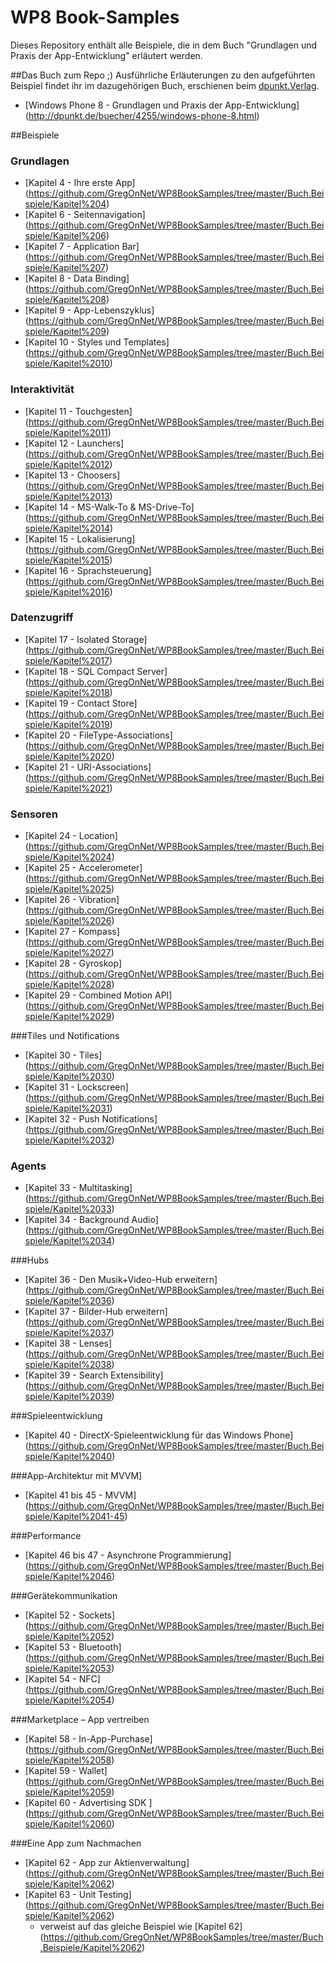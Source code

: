 # WP8 Book-Samples

Dieses Repository enthält alle Beispiele, die in dem Buch "Grundlagen und Praxis der App-Entwicklung" erläutert werden.

##Das Buch zum Repo ;)
Ausführliche Erläuterungen zu den aufgeführten Beispiel findet ihr im dazugehörigen Buch, erschienen beim [dpunkt.Verlag](http://dpunkt.de/).
- [Windows Phone 8 - Grundlagen und Praxis der App-Entwicklung] (http://dpunkt.de/buecher/4255/windows-phone-8.html)

##Beispiele

### Grundlagen
- [Kapitel 4 - Ihre erste App] (https://github.com/GregOnNet/WP8BookSamples/tree/master/Buch.Beispiele/Kapitel%204)
- [Kapitel 6 - Seitennavigation] (https://github.com/GregOnNet/WP8BookSamples/tree/master/Buch.Beispiele/Kapitel%206)
- [Kapitel 7 - Application Bar] (https://github.com/GregOnNet/WP8BookSamples/tree/master/Buch.Beispiele/Kapitel%207)
- [Kapitel 8 - Data Binding] (https://github.com/GregOnNet/WP8BookSamples/tree/master/Buch.Beispiele/Kapitel%208)
- [Kapitel 9 - App-Lebenszyklus] (https://github.com/GregOnNet/WP8BookSamples/tree/master/Buch.Beispiele/Kapitel%209)
- [Kapitel 10 - Styles und Templates] (https://github.com/GregOnNet/WP8BookSamples/tree/master/Buch.Beispiele/Kapitel%2010)

### Interaktivität
- [Kapitel 11 - Touchgesten] (https://github.com/GregOnNet/WP8BookSamples/tree/master/Buch.Beispiele/Kapitel%2011)
- [Kapitel 12 - Launchers] (https://github.com/GregOnNet/WP8BookSamples/tree/master/Buch.Beispiele/Kapitel%2012)
- [Kapitel 13 - Choosers] (https://github.com/GregOnNet/WP8BookSamples/tree/master/Buch.Beispiele/Kapitel%2013)
- [Kapitel 14 - MS-Walk-To & MS-Drive-To] (https://github.com/GregOnNet/WP8BookSamples/tree/master/Buch.Beispiele/Kapitel%2014)
- [Kapitel 15 - Lokalisierung] (https://github.com/GregOnNet/WP8BookSamples/tree/master/Buch.Beispiele/Kapitel%2015)
- [Kapitel 16 - Sprachsteuerung] (https://github.com/GregOnNet/WP8BookSamples/tree/master/Buch.Beispiele/Kapitel%2016)

### Datenzugriff
- [Kapitel 17 - Isolated Storage] (https://github.com/GregOnNet/WP8BookSamples/tree/master/Buch.Beispiele/Kapitel%2017)
- [Kapitel 18 - SQL Compact Server] (https://github.com/GregOnNet/WP8BookSamples/tree/master/Buch.Beispiele/Kapitel%2018)
- [Kapitel 19 - Contact Store] (https://github.com/GregOnNet/WP8BookSamples/tree/master/Buch.Beispiele/Kapitel%2019)
- [Kapitel 20 - FileType-Associations] (https://github.com/GregOnNet/WP8BookSamples/tree/master/Buch.Beispiele/Kapitel%2020)
- [Kapitel 21 - URI-Associations] (https://github.com/GregOnNet/WP8BookSamples/tree/master/Buch.Beispiele/Kapitel%2021)

### Sensoren
- [Kapitel 24 - Location] (https://github.com/GregOnNet/WP8BookSamples/tree/master/Buch.Beispiele/Kapitel%2024)
- [Kapitel 25 - Accelerometer] (https://github.com/GregOnNet/WP8BookSamples/tree/master/Buch.Beispiele/Kapitel%2025)
- [Kapitel 26 - Vibration] (https://github.com/GregOnNet/WP8BookSamples/tree/master/Buch.Beispiele/Kapitel%2026)
- [Kapitel 27 - Kompass] (https://github.com/GregOnNet/WP8BookSamples/tree/master/Buch.Beispiele/Kapitel%2027)
- [Kapitel 28 - Gyroskop] (https://github.com/GregOnNet/WP8BookSamples/tree/master/Buch.Beispiele/Kapitel%2028)
- [Kapitel 29 - Combined Motion API] (https://github.com/GregOnNet/WP8BookSamples/tree/master/Buch.Beispiele/Kapitel%2029)

###Tiles und Notifications
- [Kapitel 30 - Tiles] (https://github.com/GregOnNet/WP8BookSamples/tree/master/Buch.Beispiele/Kapitel%2030)
- [Kapitel 31 - Lockscreen] (https://github.com/GregOnNet/WP8BookSamples/tree/master/Buch.Beispiele/Kapitel%2031)
- [Kapitel 32 - Push Notifications] (https://github.com/GregOnNet/WP8BookSamples/tree/master/Buch.Beispiele/Kapitel%2032)

### Agents
- [Kapitel 33 - Multitasking] (https://github.com/GregOnNet/WP8BookSamples/tree/master/Buch.Beispiele/Kapitel%2033)
- [Kapitel 34 - Background Audio] (https://github.com/GregOnNet/WP8BookSamples/tree/master/Buch.Beispiele/Kapitel%2034)

###Hubs
- [Kapitel 36 - Den Musik+Video-Hub erweitern] (https://github.com/GregOnNet/WP8BookSamples/tree/master/Buch.Beispiele/Kapitel%2036)
- [Kapitel 37 - Bilder-Hub erweitern] (https://github.com/GregOnNet/WP8BookSamples/tree/master/Buch.Beispiele/Kapitel%2037)
- [Kapitel 38 - Lenses] (https://github.com/GregOnNet/WP8BookSamples/tree/master/Buch.Beispiele/Kapitel%2038)
- [Kapitel 39 - Search Extensibility] (https://github.com/GregOnNet/WP8BookSamples/tree/master/Buch.Beispiele/Kapitel%2039)

###Spieleentwicklung
- [Kapitel 40 - DirectX-Spieleentwicklung für das Windows Phone] (https://github.com/GregOnNet/WP8BookSamples/tree/master/Buch.Beispiele/Kapitel%2040)

###App-Architektur mit MVVM]
- [Kapitel 41 bis 45 - MVVM] (https://github.com/GregOnNet/WP8BookSamples/tree/master/Buch.Beispiele/Kapitel%2041-45)

###Performance
- [Kapitel 46 bis 47 - Asynchrone Programmierung] (https://github.com/GregOnNet/WP8BookSamples/tree/master/Buch.Beispiele/Kapitel%2046)

###Gerätekommunikation
- [Kapitel 52 - Sockets] (https://github.com/GregOnNet/WP8BookSamples/tree/master/Buch.Beispiele/Kapitel%2052)
- [Kapitel 53 - Bluetooth] (https://github.com/GregOnNet/WP8BookSamples/tree/master/Buch.Beispiele/Kapitel%2053)
- [Kapitel 54 - NFC] (https://github.com/GregOnNet/WP8BookSamples/tree/master/Buch.Beispiele/Kapitel%2054)

###Marketplace – App vertreiben
- [Kapitel 58 - In-App-Purchase] (https://github.com/GregOnNet/WP8BookSamples/tree/master/Buch.Beispiele/Kapitel%2058)
- [Kapitel 59 - Wallet] (https://github.com/GregOnNet/WP8BookSamples/tree/master/Buch.Beispiele/Kapitel%2059)
- [Kapitel 60 - Advertising SDK ] (https://github.com/GregOnNet/WP8BookSamples/tree/master/Buch.Beispiele/Kapitel%2060)

###Eine App zum Nachmachen
- [Kapitel 62 - App zur Aktienverwaltung] (https://github.com/GregOnNet/WP8BookSamples/tree/master/Buch.Beispiele/Kapitel%2062)
- [Kapitel 63 - Unit Testing] (https://github.com/GregOnNet/WP8BookSamples/tree/master/Buch.Beispiele/Kapitel%2062)
  - verweist auf das gleiche Beispiel wie [Kapitel 62] (https://github.com/GregOnNet/WP8BookSamples/tree/master/Buch.Beispiele/Kapitel%2062)

